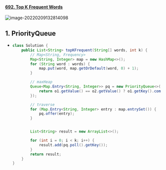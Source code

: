 #### [692. Top K Frequent Words](https://leetcode-cn.com/problems/top-k-frequent-words/)

![image-20220209132814098](https://raw.githubusercontent.com/TWDH/Leetcode-From-Zero/pictures/img/image-20220209132814098.png)

## 1. PriorityQueue

- ```java
  class Solution {
      public List<String> topKFrequent(String[] words, int k) {
          // Map<String, Frequency>
          Map<String, Integer> map = new HashMap<>();
          for (String word : words) {
              map.put(word, map.getOrDefault(word, 0) + 1);
          }
  
          // maxHeap
          Queue<Map.Entry<String, Integer>> pq = new PriorityQueue<>((o1, o2) -> {
              return o1.getValue() == o2.getValue() ? o1.getKey().compareTo(o2.getKey()) : o2.getValue() - o1.getValue();
          });
  
          // traverse
          for (Map.Entry<String, Integer> entry : map.entrySet()) {
              pq.offer(entry);
          }
  
  
          List<String> result = new ArrayList<>();
  
          for (int i = 0; i < k; i++) {
              result.add(pq.poll().getKey());
          }
          return result;
      }
  }
  ```




